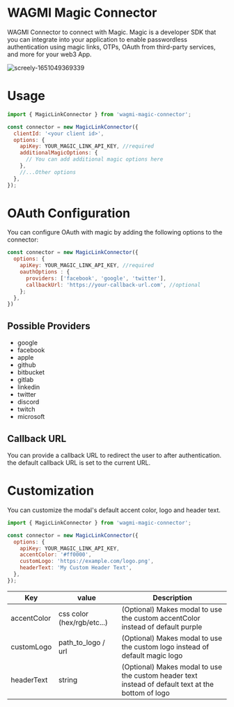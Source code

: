 # WAGMI Magic Connector

WAGMI Connector to connect with Magic. Magic is a developer SDK that you can integrate into your application to enable passwordless authentication using magic links, OTPs, OAuth from third-party services, and more for your web3 App.

![screely-1651049369339](https://user-images.githubusercontent.com/52039218/165480064-59671e3f-90fb-4387-a408-1055055ad8d3.png)

# Usage

```javascript
import { MagicLinkConnector } from 'wagmi-magic-connector';

const connector = new MagicLinkConnector({
  clientId: '<your client id>',
  options: {
    apiKey: YOUR_MAGIC_LINK_API_KEY, //required
    additionalMagicOptions: {
      // You can add additional magic options here
    },
    //...Other options
  },
});
```

# OAuth Configuration

You can configure OAuth with magic by adding the following options to the connector:

```javascript
const connector = new MagicLinkConnector({
  options: {
    apiKey: YOUR_MAGIC_LINK_API_KEY, //required
    oauthOptions : {
      providers: ['facebook', 'google', 'twitter'],
      callbackUrl: 'https://your-callback-url.com', //optional
    };
  },
})
```

## Possible Providers

- google
- facebook
- apple
- github
- bitbucket
- gitlab
- linkedin
- twitter
- discord
- twitch
- microsoft

## Callback URL

You can provide a callback URL to redirect the user to after authentication. the default callback URL is set to the current URL.

# Customization

You can customize the modal's default accent color, logo and header text.

```javascript
import { MagicLinkConnector } from 'wagmi-magic-connector';

const connector = new MagicLinkConnector({
  options: {
    apiKey: YOUR_MAGIC_LINK_API_KEY,
    accentColor: '#ff0000',
    customLogo: 'https://example.com/logo.png',
    headerText: 'My Custom Header Text',
  },
});
```

| Key         | value                      | Description                                                                                        |
| ----------- | -------------------------- | -------------------------------------------------------------------------------------------------- |
| accentColor | css color (hex/rgb/etc...) | (Optional) Makes modal to use the custom accentColor instead of default purple                     |
| customLogo  | path_to_logo / url         | (Optional) Makes modal to use the custom logo instead of default magic logo                        |
| headerText  | string                     | (Optional) Makes modal to use the custom header text instead of default text at the bottom of logo |
